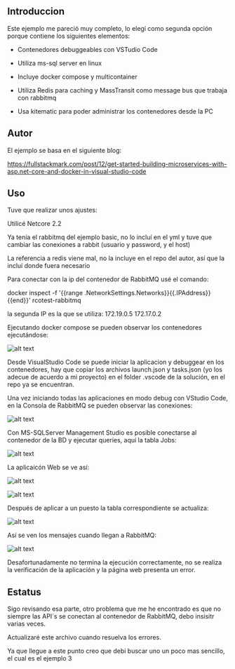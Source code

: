 ## Introduccion

Este ejemplo me pareció muy completo, lo elegí como segunda opción porque contiene los siguientes elementos:

* Contenedores debuggeables con VSTudio Code

* Utiliza ms-sql server en linux

* Incluye docker compose y multicontainer

* Utiliza Redis para caching y MassTransit como message bus que trabaja con rabbitmq

* Usa kitematic para poder administrar los contenedores desde la PC

## Autor

El ejemplo se basa en el siguiente blog:

https://fullstackmark.com/post/12/get-started-building-microservices-with-asp.net-core-and-docker-in-visual-studio-code 

## Uso

Tuve que realizar unos ajustes:

Utilicé  Netcore 2.2

Ya tenía el rabbitmq del ejemplo basic, no lo incluí en el yml y tuve que cambiar las conexiones a rabbit (usuario y password, y el host)

La referencia a redis viene mal, no la incluye en el repo del autor, así que la incluí donde fuera necesario

Para conectar con la ip del contenedor de RabbitMQ usé el comando:

docker inspect -f '{{range .NetworkSettings.Networks}}{{.IPAddress}}{{end}}'  rcotest-rabbitmq

la segunda IP es la que se utiliza:  172.19.0.5 172.17.0.2

Ejecutando docker compose se pueden observar los contenedores ejecutándose:

![alt text](https://raw.githubusercontent.com/rafelcnet/RabbitMQNetCore/master/ApplicantsAndJobs/images/mq2.PNG)

Desde VisualStudio Code se puede iniciar la aplicacion y debuggear en los contenedores, hay que copiar los archivos launch.json y tasks.json (yo los adecue de acuerdo a mi proyecto) en el folder .vscode de la solución, en el repo ya se encuentran.

Una vez iniciando todas las aplicaciones en modo debug con VStudio Code, en la Consola de RabbitMQ se pueden observar las conexiones:

![alt text](https://raw.githubusercontent.com/rafelcnet/RabbitMQNetCore/master/ApplicantsAndJobs/images/mq1.PNG)

Con MS-SQLServer Management Studio es posible conectarse al contenedor de la BD y ejecutar queries, aquí la tabla Jobs:

![alt text](https://raw.githubusercontent.com/rafelcnet/RabbitMQNetCore/master/ApplicantsAndJobs/images/mq3.PNG)

La aplicaicón Web se ve así:

![alt text](https://raw.githubusercontent.com/rafelcnet/RabbitMQNetCore/master/ApplicantsAndJobs/images/mq4.PNG)

![alt text](https://raw.githubusercontent.com/rafelcnet/RabbitMQNetCore/master/ApplicantsAndJobs/images/mq5.PNG)

Después de aplicar a un puesto la tabla correspondiente se actualiza:

![alt text](https://raw.githubusercontent.com/rafelcnet/RabbitMQNetCore/master/ApplicantsAndJobs/images/mq7.PNG)

Así se ven los mensajes cuando llegan a RabbitMQ:

![alt text](https://raw.githubusercontent.com/rafelcnet/RabbitMQNetCore/master/ApplicantsAndJobs/images/mq8.PNG)

Desafortunadamente no termina la ejecución correctamente, no se realiza la verificación de la aplicación y la página web presenta un error.

## Estatus 

Sigo revisando esa parte, otro problema que me he encontrado es que no siempre las API´s se conectan al contenedor de RabbitMQ, debo insisitr varias veces.

Actualizaré este archivo cuando resuelva los errores.

Ya que llegue a este punto creo que debi buscar uno un poco mas sencillo, el cual es el ejemplo 3

